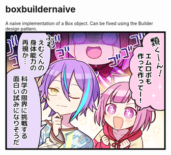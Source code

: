 # boxbuildernaive
A naive implementation of a Box object. Can be fixed using the Builder design pattern.
![emu builder](./comic_0052.png)